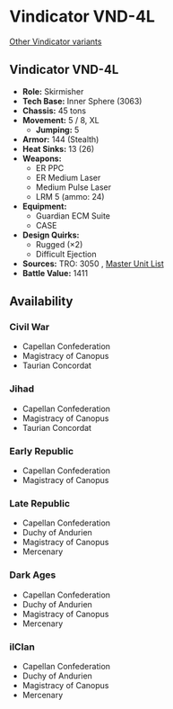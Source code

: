 # Vindicator VND-4L 

[Other Vindicator variants](../vindicator.md) 

## Vindicator VND-4L 

- **Role:** Skirmisher 
- **Tech Base:** Inner Sphere (3063) 
- **Chassis:** 45 tons 
- **Movement:** 5 / 8, XL 
  - **Jumping:** 5 
- **Armor:** 144 (Stealth) 
- **Heat Sinks:** 13 (26) 
- **Weapons:** 
  - ER PPC 
  - ER Medium Laser 
  - Medium Pulse Laser 
  - LRM 5 (ammo: 24) 
- **Equipment:** 
  - Guardian ECM Suite 
  - CASE 
- **Design Quirks:** 
  - Rugged (×2) 
  - Difficult Ejection 
- **Sources:** TRO: 3050 , [Master Unit List](http://masterunitlist.info/Unit/Details/3429) 
- **Battle Value:** 1411 

## Availability 

### Civil War 

- Capellan Confederation 
- Magistracy of Canopus 
- Taurian Concordat 

### Jihad 

- Capellan Confederation 
- Magistracy of Canopus 
- Taurian Concordat 

### Early Republic 

- Capellan Confederation 
- Magistracy of Canopus 

### Late Republic 

- Capellan Confederation 
- Duchy of Andurien 
- Magistracy of Canopus 
- Mercenary 

### Dark Ages 

- Capellan Confederation 
- Duchy of Andurien 
- Magistracy of Canopus 
- Mercenary 

### ilClan 

- Capellan Confederation 
- Duchy of Andurien 
- Magistracy of Canopus 
- Mercenary 

